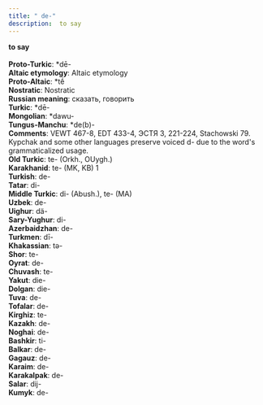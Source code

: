 ```yaml
---
title: " de-"
description:  to say
---
```

<strong> to say</strong><br><br>
<strong>Proto-Turkic</strong>:  *dē-<br>
<strong>Altaic etymology</strong>:  Altaic etymology<br>
<strong> Proto-Altaic</strong>:  *tḗ<br>
<strong>Nostratic</strong>:  Nostratic<br>
<strong>Russian meaning</strong>:  сказать, говорить<br>
<strong>Turkic</strong>:  *dē-<br>
<strong>Mongolian</strong>:  *dawu-<br>
<strong>Tungus-Manchu</strong>:  *de(b)-<br>
<strong>Comments</strong>:  VEWT 467-8, EDT 433-4, ЭСТЯ 3, 221-224, Stachowski 79. Kypchak and some other languages preserve voiced d- due to the word's grammaticalized usage.<br>
<strong>Old Turkic</strong>:  te- (Orkh., OUygh.)<br>
<strong>Karakhanid</strong>:  te- (MK, KB) 1<br>
<strong>Turkish</strong>:  de-<br>
<strong>Tatar</strong>:  di-<br>
<strong>Middle Turkic</strong>:  di- (Abush.), te- (MA)<br>
<strong>Uzbek</strong>:  de-<br>
<strong>Uighur</strong>:  dä-<br>
<strong>Sary-Yughur</strong>:  di-<br>
<strong>Azerbaidzhan</strong>:  de-<br>
<strong>Turkmen</strong>:  dī-<br>
<strong>Khakassian</strong>:  tǝ-<br>
<strong>Shor</strong>:  te-<br>
<strong>Oyrat</strong>:  de-<br>
<strong>Chuvash</strong>:  te-<br>
<strong>Yakut</strong>:  die-<br>
<strong>Dolgan</strong>:  die-<br>
<strong>Tuva</strong>:  de-<br>
<strong>Tofalar</strong>:  de-<br>
<strong>Kirghiz</strong>:  te-<br>
<strong>Kazakh</strong>:  de-<br>
<strong>Noghai</strong>:  de-<br>
<strong>Bashkir</strong>:  ti-<br>
<strong>Balkar</strong>:  de-<br>
<strong>Gagauz</strong>:  de-<br>
<strong>Karaim</strong>:  de-<br>
<strong>Karakalpak</strong>:  de-<br>
<strong>Salar</strong>:  dij-<br>
<strong>Kumyk</strong>:  de-<br>



